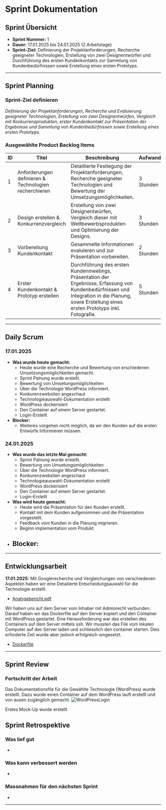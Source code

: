 # Sprint Dokumentation

## Sprint Übersicht

- **Sprint Nummer:** 1
- **Dauer:** 17.01.2025 bis 24.01.2025 (2 Arbeitstage)
- **Sprint-Ziel:** Definierung der Projektanforderungen, Recherche geeigneter Technologien, Erstellung von zwei Designentwürfen und Durchführung des ersten Kundenkontakts zur Sammlung von Kundenbedürfnissen sowie Erstellung eines ersten Prototyps.

---

## Sprint Planning

### Sprint-Ziel definieren

*Definierung der Projektanforderungen, Recherche und Evaluierung geeigneter Technologien, Erstellung von zwei Designentwürfen, Vergleich mit Konkurrenzprodukten, erster Kundenkontakt zur Präsentation der Ergebnisse und Sammlung von Kundenbedürfnissen sowie Erstellung eines ersten Prototyps.*

### Ausgewählte Product Backlog Items

| ID  | Titel                                                 | Beschreibung                                                                                                                                                                                    | Aufwand   | Verantwortlich |
| --- | ----------------------------------------------------- | ----------------------------------------------------------------------------------------------------------------------------------------------------------------------------------------------- | --------- | -------------- |
| 1   | Anforderungen definieren & Technologien recherchieren | Detaillierte Festlegung der Projektanforderungen, Recherche geeigneter Technologien und Bewertung der Umsetzungsmöglichkeiten.                                                                  | 3 Stunden | Pascal         |
| 2   | Design erstellen & Konkurrenzvergleich                | Erstellung von zwei Designentwürfen, Vergleich dieser mit Wettbewerbsprodukten und Optimierung der Designs.                                                                                     | 3 Stunden | Keanu          |
| 3   | Vorbereitung Kundenkontakt                            | Gesammelte Informationen evaluieren und zur Präsentation vorbereiten.                                                                                                                           | 2 Stunden | Keanu & Pascal |
| 4   | Erster Kundenkontakt & Prototyp erstellen             | Durchführung des ersten Kundenmeetings, Präsentation der Ergebnisse, Erfassung von Kundenbedürfnissen und Integration in die Planung, sowie Erstellung eines ersten Prototyps inkl. Fotografie. | 5 Stunden | Keanu & Pascal |

---

## Daily Scrum

### 17.01.2025

- **Was wurde heute gemacht:**
    - Heute wurde eine Recherche und Bewertung von erschiedenen Umsetzungsmöglichkeiten gemacht.
  - Sprint Palnung wurde erstellt.
  - Bewertung von Umsetungsmöglichkeiten
  - Über die Technologie WordPress informiert.
  - Konkurenzwebsiten angeschaut
  - Technologieauswahl-Dokumentation erstellt
  - WordPress dockerisiert
  - Den Container auf einem Server gestartet.
  - Login-Erstellt
- **Blocker:**
  - Weiteres vorgehen nicht möglich, da wir den Kunden auf die ersten Entwürfe Informieren müssen.

### 24.01.2025

- **Was wurde das letzte Mal gemacht:**
  -  Sprint Palnung wurde erstellt.
  - Bewertung von Umsetungsmöglichkeiten
  - Über die Technologie WordPress informiert.
  - Konkurenzwebsiten angeschaut
  - Technologieauswahl-Dokumentation erstellt
  - WordPress dockerisiert
  - Den Container auf einem Server gestartet.
  - Login-Erstellt
- **Was wird heute gemacht:**
  - Heute wird die Präsentation für den Kunden erstellt.
  - Kontakt mit dem Kunden aufgenommen und die Präsentation vorgestellt.
  - Feedback vom Kunden in die Planung migrieren.
  - Beginn implementation vom Produkt
- **Blocker:**
  -

---

## Entwicklungsarbeit

**17.01.2025:** 
Mit Googlerecherche und Vergleichungen von verschiedenen Aspekten haben wir eine Detailierte Entscheidungsauwahl für die Technologie erstellt.
  - [Analysebericht.pdf](https://github.com/Kurizaki/Nagelstudio-Naildesign-Nataliya/blob/main/Dokumentation/Technologie.md)

Wir haben uns auf dem Server vom Inhaber mit Adminrecht verbunden. Darauf haben wir das Dockerfile auf den Server kopiert und den Container mit WordPress gestartet. Eine Herausforderung war das erstellen des Containers auf dem Server mittels ssh. Wir mussten das File vom lokalen Computer auf den Server laden und schliesslich den container starten. Dies erforderte Zeit wurde aber jedoch erfolgreich umgesetzt.
  - [Dockerfile](https://github.com/Kurizaki/Nagelstudio-Naildesign-Nataliya/blob/main/DockerConnection/docker-compose.yml)
    
---

## Sprint Review

### Fortschritt der Arbeit

Das Dokumentationsfile für die Gewählte Technologie (WordPress) wurde erstellt. Dazu wurde einen Container auf dem WordPress lauft erstellt und von ausen zugänglich gemacht.
![WordPressLogin](https://github.com/user-attachments/assets/83535705-f6a8-4032-94ec-cb5b25c13f46)

Erstes Mock-Up wurde erstellt

## Sprint Retrospektive

### Was lief gut

- 
  
  ### Was kann verbessert werden

- 

### Massnahmen für den nächsten Sprint

- 
---
